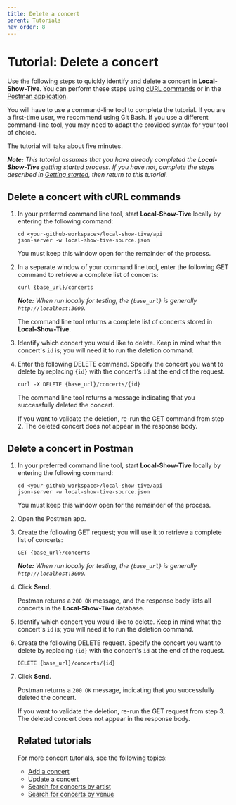 ```yaml
---
title: Delete a concert
parent: Tutorials
nav_order: 8
---
```


# Tutorial: Delete a concert 

Use the following steps to quickly identify and delete a concert in **Local-Show-Tive**. You can perform these steps using [cURL commands](#delete-a-concert-with-curl-commands) or in the [Postman application](#delete-a-concert-in-postman).

You will have to use a command-line tool to complete the tutorial. If you are a first-time user, we recommend using Git Bash. If you use a different command-line tool, you may need to adapt the provided syntax for your tool of choice.

The tutorial will take about five minutes. 

_**Note:** This tutorial assumes that you have already completed the **Local-Show-Tive** getting started process. If you have not, complete the steps described in [Getting started](../getting-started.md), then return to this tutorial._

## Delete a concert with cURL commands

1. In your preferred command line tool, start **Local-Show-Tive** locally by entering the following command:

    ```shell
    cd <your-github-workspace>/local-show-tive/api
    json-server -w local-show-tive-source.json
    ```
    You must keep this window open for the remainder of the process.

2. In a separate window of your command line tool, enter the following GET command to retrieve a complete list of concerts:

    ```shell
    curl {base_url}/concerts
    ```
    _**Note:** When run locally for testing, the `{base_url}` is generally `http://localhost:3000`._

    The command line tool returns a complete list of concerts stored in **Local-Show-Tive**.

3. Identify which concert you would like to delete. Keep in mind what the concert's `id` is; you will need it to run the deletion command. 

4. Enter the following DELETE command. Specify the concert you want to delete by replacing `{id}` with the concert's `id` at the end of the request.

    ```shell
    curl -X DELETE {base_url}/concerts/{id}
    ```

    The command line tool returns a message indicating that you successfully deleted the concert.

    If you want to validate the deletion, re-run the GET command from step 2. The deleted concert does not appear in the response body.

## Delete a concert in Postman

1. In your preferred command line tool, start **Local-Show-Tive** locally by entering the following command:

    ```shell
    cd <your-github-workspace>/local-show-tive/api
    json-server -w local-show-tive-source.json
    ```
    You must keep this window open for the remainder of the process.

2. Open the Postman app.

3. Create the following GET request; you will use it to retrieve a complete list of concerts:

    ```shell
    GET {base_url}/concerts
    ```
    _**Note:** When run locally for testing, the `{base_url}` is generally `http://localhost:3000`._

4. Click **Send**. 

   Postman returns a `200 OK` message, and the response body lists all concerts in the **Local-Show-Tive** database.

5. Identify which concert you would like to delete. Keep in mind what the concert's `id` is; you will need it to run the deletion command.

6. Create the following DELETE request. Specify the concert you want to delete by replacing `{id}` with the concert's `id` at the end of the request.

    ```shell
    DELETE {base_url}/concerts/{id}
    ```

7. Click **Send**. 

   Postman returns a `200 OK` message, indicating that you successfully deleted the concert.

   If you want to validate the deletion, re-run the GET request from step 3. The deleted concert does not appear in the response body.

   ## Related tutorials
   
   For more concert tutorials, see the following topics:
   - [Add a concert](add-a-concert.md)
   - [Update a concert](update-a-concert.md)
   - [Search for concerts by artist](serach-for-concerts-by-artist.md)
   - [Search for concerts by venue](search-for-concerts-by-venue.md)
